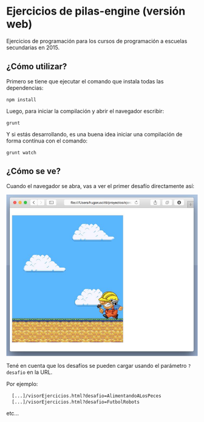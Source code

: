 # Ejercicios de pilas-engine (versión web)

Ejercicios de programación para los cursos de programación
a escuelas secundarias en 2015.

## ¿Cómo utilizar?

Primero se tiene que ejecutar el comando que instala
todas las dependencias:

```
npm install
```

Luego, para iniciar la compilación y abrir el navegador
escribir:

```
grunt
```

Y si estás desarrollando, es una buena idea iniciar una
compilación de forma contínua con el comando:

```
grunt watch
```

## ¿Cómo se ve?

Cuando el navegador se abra, vas a ver el primer desafío directamente así:

![](imagenes/preview.jpg)


Tené en cuenta que los desafíos se pueden cargar usando el parámetro ``?desafio`` en la URL.

Por ejemplo:


```
  [...]/visorEjercicios.html?desafio=AlimentandoALosPeces
  [...]/visorEjercicios.html?desafio=FutbolRobots
```

etc...
